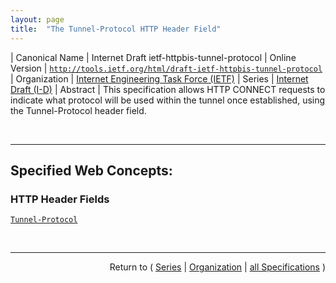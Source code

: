 ```yaml
---
layout: page
title:  "The Tunnel-Protocol HTTP Header Field"
---
```


| Canonical Name | Internet Draft ietf-httpbis-tunnel-protocol
| Online Version | [`http://tools.ietf.org/html/draft-ietf-httpbis-tunnel-protocol`](http://tools.ietf.org/html/draft-ietf-httpbis-tunnel-protocol)
| Organization | [Internet Engineering Task Force (IETF)](..  "List of specification series by this organization")
| Series | [Internet Draft (I-D)](.  "List of specifications in this series")
| Abstract | This specification allows HTTP CONNECT requests to indicate what protocol will be used within the tunnel once established, using the Tunnel-Protocol header field.

<br/>
<hr/>

## Specified Web Concepts:

### HTTP Header Fields

[`Tunnel-Protocol`](/concepts/http-header/Tunnel-Protocol "Clients include the Tunnel-Protocol header field in an HTTP CONNECT request to indicate the application layer protocol that will be used within the tunnel, or the set of protocols that might be used within the tunnel.")



<br/>
<hr/>

<p style="text-align: right">Return to ( <a href="./">Series</a> | <a href="../">Organization</a> | <a href="../../">all Specifications</a> )</p>